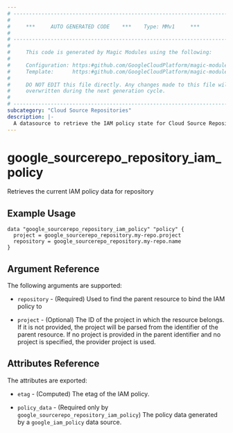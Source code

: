 ```yaml
---
# ----------------------------------------------------------------------------
#
#     ***     AUTO GENERATED CODE    ***    Type: MMv1     ***
#
# ----------------------------------------------------------------------------
#
#     This code is generated by Magic Modules using the following:
#
#     Configuration: https:#github.com/GoogleCloudPlatform/magic-modules/tree/main/mmv1/products/sourcerepo/Repository.yaml
#     Template:      https:#github.com/GoogleCloudPlatform/magic-modules/tree/main/mmv1/templates/terraform/datasource_iam.html.markdown.tmpl
#
#     DO NOT EDIT this file directly. Any changes made to this file will be
#     overwritten during the next generation cycle.
#
# ----------------------------------------------------------------------------
subcategory: "Cloud Source Repositories"
description: |-
  A datasource to retrieve the IAM policy state for Cloud Source Repositories Repository
---
```



# google_sourcerepo_repository_iam_policy

Retrieves the current IAM policy data for repository


## Example Usage


```hcl
data "google_sourcerepo_repository_iam_policy" "policy" {
  project = google_sourcerepo_repository.my-repo.project
  repository = google_sourcerepo_repository.my-repo.name
}
```

## Argument Reference

The following arguments are supported:

* `repository` - (Required) Used to find the parent resource to bind the IAM policy to

* `project` - (Optional) The ID of the project in which the resource belongs.
    If it is not provided, the project will be parsed from the identifier of the parent resource. If no project is provided in the parent identifier and no project is specified, the provider project is used.

## Attributes Reference

The attributes are exported:

* `etag` - (Computed) The etag of the IAM policy.

* `policy_data` - (Required only by `google_sourcerepo_repository_iam_policy`) The policy data generated by
  a `google_iam_policy` data source.
